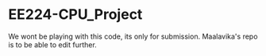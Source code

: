 # EE224-CPU_Project

We wont be playing with this code, its only for submission. Maalavika's repo is to be able to edit further.
